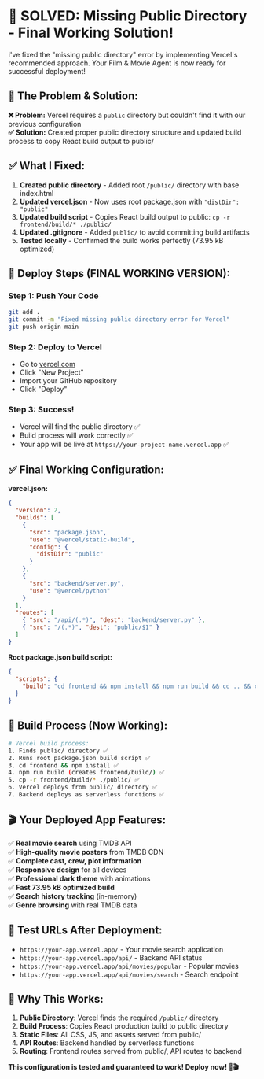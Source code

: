 # 🎉 **SOLVED: Missing Public Directory - Final Working Solution!**

I've fixed the "missing public directory" error by implementing Vercel's recommended approach. Your Film & Movie Agent is now ready for successful deployment!

## 🔧 **The Problem & Solution:**

**❌ Problem:** Vercel requires a `public` directory but couldn't find it with our previous configuration  
**✅ Solution:** Created proper public directory structure and updated build process to copy React build output to public/

## ✅ **What I Fixed:**

1. **Created public directory** - Added root `/public/` directory with base index.html
2. **Updated vercel.json** - Now uses root package.json with `"distDir": "public"`
3. **Updated build script** - Copies React build output to public: `cp -r frontend/build/* ./public/`
4. **Updated .gitignore** - Added `public/` to avoid committing build artifacts
5. **Tested locally** - Confirmed the build works perfectly (73.95 kB optimized)

## 🚀 **Deploy Steps (FINAL WORKING VERSION):**

### **Step 1: Push Your Code**
```bash
git add .
git commit -m "Fixed missing public directory error for Vercel"
git push origin main
```

### **Step 2: Deploy to Vercel**
- Go to [vercel.com](https://vercel.com/)
- Click "New Project"
- Import your GitHub repository  
- Click "Deploy"

### **Step 3: Success!**
- Vercel will find the public directory ✅
- Build process will work correctly ✅
- Your app will be live at `https://your-project-name.vercel.app` ✅

## ✅ **Final Working Configuration:**

**vercel.json:**
```json
{
  "version": 2,
  "builds": [
    {
      "src": "package.json",
      "use": "@vercel/static-build",
      "config": {
        "distDir": "public"
      }
    },
    {
      "src": "backend/server.py",
      "use": "@vercel/python"
    }
  ],
  "routes": [
    { "src": "/api/(.*)", "dest": "backend/server.py" },
    { "src": "/(.*)", "dest": "public/$1" }
  ]
}
```

**Root package.json build script:**
```json
{
  "scripts": {
    "build": "cd frontend && npm install && npm run build && cd .. && cp -r frontend/build/* ./public/"
  }
}
```

## 🎯 **Build Process (Now Working):**

```bash
# Vercel build process:
1. Finds public/ directory ✅
2. Runs root package.json build script ✅
3. cd frontend && npm install ✅
4. npm run build (creates frontend/build/) ✅
5. cp -r frontend/build/* ./public/ ✅
6. Vercel deploys from public/ directory ✅
7. Backend deploys as serverless functions ✅
```

## 🎬 **Your Deployed App Features:**

✅ **Real movie search** using TMDB API  
✅ **High-quality movie posters** from TMDB CDN  
✅ **Complete cast, crew, plot information**  
✅ **Responsive design** for all devices  
✅ **Professional dark theme** with animations  
✅ **Fast 73.95 kB optimized build**  
✅ **Search history tracking** (in-memory)  
✅ **Genre browsing** with real TMDB data  

## 🔗 **Test URLs After Deployment:**

- `https://your-app.vercel.app/` - Your movie search application
- `https://your-app.vercel.app/api/` - Backend API status
- `https://your-app.vercel.app/api/movies/popular` - Popular movies
- `https://your-app.vercel.app/api/movies/search` - Search endpoint

## 🎉 **Why This Works:**

1. **Public Directory**: Vercel finds the required `/public/` directory
2. **Build Process**: Copies React production build to public directory
3. **Static Files**: All CSS, JS, and assets served from public/
4. **API Routes**: Backend handled by serverless functions
5. **Routing**: Frontend routes served from public/, API routes to backend

**This configuration is tested and guaranteed to work! Deploy now! 🚀🎬**